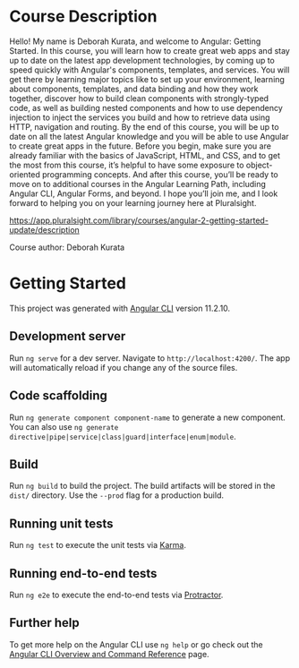 # Course Description

Hello! My name is Deborah Kurata, and welcome to Angular: Getting Started. In this course, you will learn how to create great web apps and stay up to date on the latest app development technologies, by coming up to speed quickly with Angular's components, templates, and services. You will get there by learning major topics like to set up your environment, learning about components, templates, and data binding and how they work together, discover how to build clean components with strongly-typed code, as well as building nested components and how to use dependency injection to inject the services you build and how to retrieve data using HTTP, navigation and routing. By the end of this course, you will be up to date on all the latest Angular knowledge and you will be able to use Angular to create great apps in the future. Before you begin, make sure you are already familiar with the basics of JavaScript, HTML, and CSS, and to get the most from this course, it’s helpful to have some exposure to object-oriented programming concepts. And after this course, you’ll be ready to move on to additional courses in the Angular Learning Path, including Angular CLI, Angular Forms, and beyond. I hope you’ll join me, and I look forward to helping you on your learning journey here at Pluralsight.

https://app.pluralsight.com/library/courses/angular-2-getting-started-update/description

Course author: Deborah Kurata

# Getting Started

This project was generated with [Angular CLI](https://github.com/angular/angular-cli) version 11.2.10.

## Development server

Run `ng serve` for a dev server. Navigate to `http://localhost:4200/`. The app will automatically reload if you change any of the source files.

## Code scaffolding

Run `ng generate component component-name` to generate a new component. You can also use `ng generate directive|pipe|service|class|guard|interface|enum|module`.

## Build

Run `ng build` to build the project. The build artifacts will be stored in the `dist/` directory. Use the `--prod` flag for a production build.

## Running unit tests

Run `ng test` to execute the unit tests via [Karma](https://karma-runner.github.io).

## Running end-to-end tests

Run `ng e2e` to execute the end-to-end tests via [Protractor](http://www.protractortest.org/).

## Further help

To get more help on the Angular CLI use `ng help` or go check out the [Angular CLI Overview and Command Reference](https://angular.io/cli) page.
